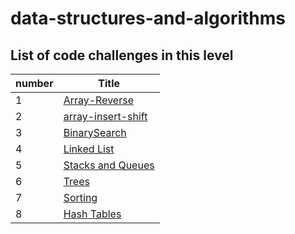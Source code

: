 # data-structures-and-algorithms

## List of code challenges in this level

|number  |Title   |
|--------|--------|
|1       |[Array-Reverse](array-reverse/array-reverse.md)|
|2       |[array-insert-shift](array-insert-shift/array-insert-shift.md)|
|3       |[BinarySearch](array-binary-search/binarySearch.md)|
|4       |[Linked List](linked-list/README.md)|
|5       |[Stacks and Queues](stack-and-queue/README.md)|
|6       |[Trees](trees/README.md)|
|7       |[Sorting](sorting/README.md)|
|8       |[Hash Tables](hashTable/README.md)|
